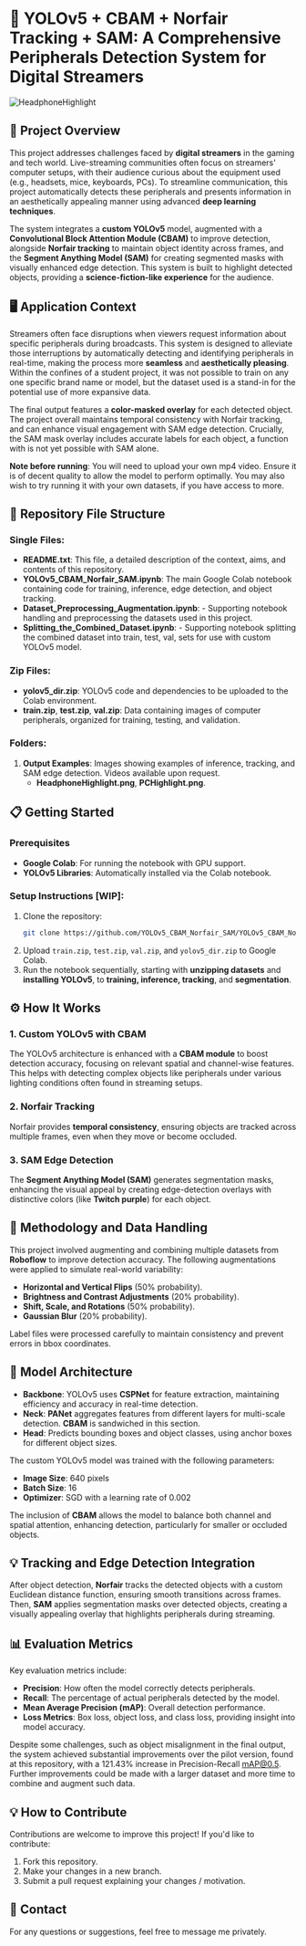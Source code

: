 
# 🎯 **YOLOv5 + CBAM + Norfair Tracking + SAM: A Comprehensive Peripherals Detection System for Digital Streamers**
![HeadphoneHighlight](https://github.com/user-attachments/assets/e7a36c0a-b41a-4e64-afd4-3a250329fba9)

## 🚀 **Project Overview**

This project addresses challenges faced by **digital streamers** in the gaming and tech world. Live-streaming communities often focus on streamers' computer setups, with their audience curious about the equipment used (e.g., headsets, mice, keyboards, PCs). To streamline communication, this project automatically detects these peripherals and presents information in an aesthetically appealing manner using advanced **deep learning techniques**.

The system integrates a **custom YOLOv5** model, augmented with a **Convolutional Block Attention Module (CBAM)** to improve detection, alongside **Norfair tracking** to maintain object identity across frames, and the **Segment Anything Model (SAM)** for creating segmented masks with visually enhanced edge detection. This system is built to highlight detected objects, providing a **science-fiction-like experience** for the audience.

## 🖥️ **Application Context**

Streamers often face disruptions when viewers request information about specific peripherals during broadcasts. This system is designed to alleviate those interruptions by automatically detecting and identifying peripherals in real-time, making the process more **seamless** and **aesthetically pleasing**. Within the confines of a student project, it was not possible to train on any one specific brand name or model, but the dataset used is a stand-in for the potential use of more expansive data. 

The final output features a **color-masked overlay** for each detected object. The project overall maintains temporal consistency with Norfair tracking, and can enhance visual engagement with SAM edge detection. Crucially, the SAM mask overlay includes accurate labels for each object, a function with is not yet possible with SAM alone. 

**Note before running**: You will need to upload your own mp4 video. Ensure it is of decent quality to allow the model to perform optimally. You may also wish to try running it with your own datasets, if you have access to more. 

## 📂 **Repository File Structure**

### Single Files:
- **README.txt**: This file, a detailed description of the context, aims, and contents of this repository. 
- **YOLOv5_CBAM_Norfair_SAM.ipynb**: The main Google Colab notebook containing code for training, inference, edge detection, and object tracking.
- **Dataset_Preprocessing_Augmentation.ipynb**: - Supporting notebook handling and preprocessing the datasets used in this project.
- **Splitting_the_Combined_Dataset.ipynb**: - Supporting notebook splitting the combined dataset into train, test, val, sets for use with custom YOLOv5 model.

### Zip Files:
- **yolov5_dir.zip**: YOLOv5 code and dependencies to be uploaded to the Colab environment.
- **train.zip**, **test.zip**, **val.zip**: Data containing images of computer peripherals, organized for training, testing, and validation.

### Folders:
1. **Output Examples**: Images showing examples of inference, tracking, and SAM edge detection. Videos available upon request. 
   - **HeadphoneHighlight.png**, **PCHighlight.png**.


## 📋 **Getting Started**

### Prerequisites
- **Google Colab**: For running the notebook with GPU support.
- **YOLOv5 Libraries**: Automatically installed via the Colab notebook.

### Setup Instructions [WIP]:
1. Clone the repository:
   ```bash
   git clone https://github.com/YOLOv5_CBAM_Norfair_SAM/YOLOv5_CBAM_Norfair_SAM.git
   ```
2. Upload `train.zip`, `test.zip`, `val.zip`, and `yolov5_dir.zip` to Google Colab.
3. Run the notebook sequentially, starting with **unzipping datasets** and **installing YOLOv5**, to **training, inference, tracking**, and **segmentation**.

## ⚙️ **How It Works**

### 1. **Custom YOLOv5 with CBAM**
The YOLOv5 architecture is enhanced with a **CBAM module** to boost detection accuracy, focusing on relevant spatial and channel-wise features. This helps with detecting complex objects like peripherals under various lighting conditions often found in streaming setups.

### 2. **Norfair Tracking**
Norfair provides **temporal consistency**, ensuring objects are tracked across multiple frames, even when they move or become occluded.

### 3. **SAM Edge Detection**
The **Segment Anything Model (SAM)** generates segmentation masks, enhancing the visual appeal by creating edge-detection overlays with distinctive colors (like **Twitch purple**) for each object.

## 🔬 **Methodology and Data Handling**

This project involved augmenting and combining multiple datasets from **Roboflow** to improve detection accuracy. The following augmentations were applied to simulate real-world variability:
- **Horizontal and Vertical Flips** (50% probability).
- **Brightness and Contrast Adjustments** (20% probability).
- **Shift, Scale, and Rotations** (50% probability).
- **Gaussian Blur** (20% probability).

Label files were processed carefully to maintain consistency and prevent errors in bbox coordinates.

## 🧠 **Model Architecture**

- **Backbone**: YOLOv5 uses **CSPNet** for feature extraction, maintaining efficiency and accuracy in real-time detection.
- **Neck**: **PANet** aggregates features from different layers for multi-scale detection. **CBAM** is sandwiched in this section. 
- **Head**: Predicts bounding boxes and object classes, using anchor boxes for different object sizes.

The custom YOLOv5 model was trained with the following parameters:
- **Image Size**: 640 pixels
- **Batch Size**: 16
- **Optimizer**: SGD with a learning rate of 0.002

The inclusion of **CBAM** allows the model to balance both channel and spatial attention, enhancing detection, particularly for smaller or occluded objects.

## 💡 **Tracking and Edge Detection Integration**

After object detection, **Norfair** tracks the detected objects with a custom Euclidean distance function, ensuring smooth transitions across frames. Then, **SAM** applies segmentation masks over detected objects, creating a visually appealing overlay that highlights peripherals during streaming.

## 📊 **Evaluation Metrics**

Key evaluation metrics include:
- **Precision**: How often the model correctly detects peripherals.
- **Recall**: The percentage of actual peripherals detected by the model.
- **Mean Average Precision (mAP)**: Overall detection performance.
- **Loss Metrics**: Box loss, object loss, and class loss, providing insight into model accuracy.

Despite some challenges, such as object misalignment in the final output, the system achieved substantial improvements over the pilot version, found at this repository, with a 121.43% increase in Precision-Recall mAP@0.5. Further improvements could be made with a larger dataset and more time to combine and augment such data.

## 💡 **How to Contribute**
Contributions are welcome to improve this project! If you'd like to contribute:
1. Fork this repository.
2. Make your changes in a new branch.
3. Submit a pull request explaining your changes / motivation.

## 💬 **Contact**
For any questions or suggestions, feel free to message me privately. 
